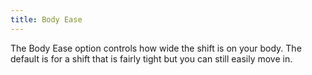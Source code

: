 ```yaml
---
title: Body Ease
---
```


The Body Ease option controls how wide the shift is on your body. The default is for a shift that is fairly tight but you can still easily move in.
